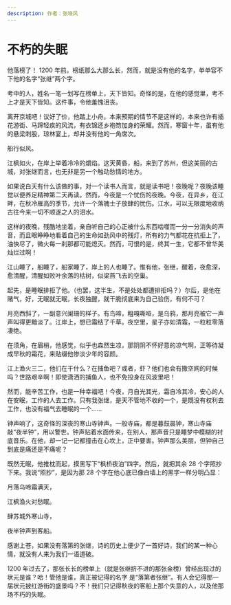 ```yaml
---
description: 作者：张晓风
---
```


# 不朽的失眠

&#x20;       他落榜了！ 1200 年前。榜纸那么大那么长，然而，就是没有他的名字，单单容不下他的名字“张继”两个字。

&#x20;       考中的人，姓名一笔一划写在榜单上，天下皆知。奇怪的是，在他的感觉里，考不上才是天下皆知。这件事，令他羞愧沮丧。

&#x20;       离开京城吧！议好了价，他踏上小舟。本来预期的情节不是这样的，本来也许有插花游街、马蹄轻疾的风流，有衣锦还乡袍笏加身的荣耀。然而，寒窗十年，虽有他的悬梁刺股，琼林宴上，却并没有他的一角席次。

&#x20;       船行似风。

&#x20;       江枫如火，在岸上举着冷冷的爝焰。这天黄昏，船，来到了苏州，但这美丽的古城，对张继而言，也无非是另一个触动愁情的地方。

&#x20;       如果说白天有什么该做的事，对一个读书人而言，就是读书吧！夜晚呢？夜晚该睡觉以便养足精神第二天再读。然而，今夜是一个忧伤的夜晚。今夜，在异乡，在江畔，在秋冷雁高的季节，允许一个落魄士子放肆的忧伤。江水，可以无限度地收纳古往今来一切不顺遂之人的泪水。

&#x20;       这样的夜晚，残酷地坐着，亲自听自己的心正被什么东西啮噬而一分一分消失的声音，而且眼睁睁地看着自己的生命如劲风中的残灯，所有的力气都花在抗拒上了，油快尽了，微火每一刹那都可能熄灭。然而，可恨的是，终其一生，它都不曾华美灿烂过啊！

&#x20;       江山睡了，船睡了，船家睡了，岸上的人也睡了。惟有他，张继，醒着，夜愈深，愈清醒，清醒如败叶余落的枯树，似梁燕飞去的空巢。

&#x20;       起先，是睡眠排拒了他。（也罢，这半生，不是处处都遭排拒吗？）尔后，是他在赌气，好，无眠就无眠，长夜独醒，就干脆彻底来为自己验伤，有何不可？

&#x20;       月亮西斜了，一副意兴阑珊的样子。有鸟啼，粗嘎嘶哑，是乌鸦，那月亮被它一声声叫得更黯淡了。江岸上，想已霜结了千草。夜空里，星子亦如清霜，一粒粒零落凄绝。

&#x20;       在须角，在眉梢，他感觉，似乎也森然生凉，那阴阴不怀好意的凉气啊，正等待凝成早秋的霜花，来贴缀他惨淡少年的容颜。

&#x20;       江上渔火三二，他们在干什么？在捕鱼吧？或者，虾？他们也会有撒空网的时候吗？世路艰辛啊！即使潇洒的捕鱼人，也不免投身在风波里吧！

&#x20;       然而，能辛苦工作，也是一种幸福吧！今夜，月自光其光，霜自冷其冷，安心的人在安眠，工作的人去工作。只有我张继，是天不管地不收的一个，是既没有权利去工作，也没有福气去睡眠的一个……

&#x20;       钟声响了，这奇怪的深夜的寒山寺钟声。一般寺庙，都是暮鼓晨钟，寒山寺庙敲“夜半钟”，用以警世。钟声贴着水面传来，在别人，那声音只是睡梦中模糊的衬底音乐。在他，却一记一记都撞击在心坎上，正中要害。钟声那么美丽，但钟自己到底是痛还是不痛呢？

&#x20;       既然无眠，他推枕而起，摸黑写下“枫桥夜泊”四字。然后，就把其余 28 个字照抄下来。我说“照抄”，是因为那 28 个字在他心底已像白墙上的黑字一样分明凸显：

&#x20;       月落乌啼霜满天，

&#x20;       江枫渔火对愁眠。

&#x20;       肆苏城外寒山寺，

&#x20;       夜半钟声到客船。

&#x20;       感谢上苍，如果没有落第的张继，诗的历史上便少了一首好诗，我们的某一种心情，就没有人来为我们一语道破。

&#x20;       1200 年过去了，那张长长的榜单上（就是张继挤不进的那张金榜）曾经出现过的状元是谁？哈！管他是谁，真正被记得的名字 是“落第者张继”。有人会记得那一届状元披红游街的盛景吗？不！我们只记得秋夜的客船上那个失意的人，以及他那场不朽的失眠。
